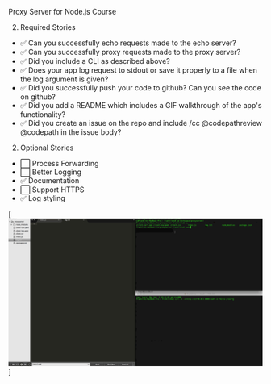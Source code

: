 Proxy Server for Node.js Course

2. Required Stories
  * :white_check_mark: Can you successfully echo requests made to the echo server?
  * :white_check_mark: Can you successfully proxy requests made to the proxy server?
  * :white_check_mark: Did you include a CLI as described above?
  * :white_check_mark: Does your app log request to stdout or save it properly to a file when the log argument is given?
  * :white_check_mark: Did you successfully push your code to github? Can you see the code on github?
  * :white_check_mark: Did you add a README which includes a GIF walkthrough of the app's functionality?
  * :white_check_mark: Did you create an issue on the repo and include /cc @codepathreview @codepath in the issue body?
2. Optional Stories
  * :white_large_square: Process Forwarding
  * :white_large_square: Better Logging
  * :white_check_mark: Documentation  
  * :white_large_square: Support HTTPS    
  * :white_check_mark: Log styling  

  [![General Functionality](https://github.com/franklinho/proxyserver/blob/master/ProxyServerWalkthrough.gif)]